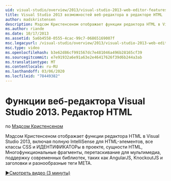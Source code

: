 ```yaml
---
uid: visual-studio/overview/2013/visual-studio-2013-web-editor-features-html-editor
title: Visual Studio 2013 возможностей веб-редактора в редакторе HTML | Документация Майкрософт
author: madskristensen
description: Мэдсом Кристенсеном отображает функции редактора HTML в Visual Studio 2013, включая полную IntelliSense для элементов HTML, все классы CSS и ИДЕНТИФИКАТОРы в проекте...
ms.author: riande
ms.date: 10/17/2013
ms.assetid: 5a6b4558-0555-4cac-99c7-06865169007f
msc.legacyurl: /visual-studio/overview/2013/visual-studio-2013-web-editor-features-html-editor
msc.type: video
ms.openlocfilehash: b3e62d86cf991567dc7e481046a496b28165cf39
ms.sourcegitcommit: e7e91932a6e91a63e2e46417626f39d6b244a3ab
ms.translationtype: MT
ms.contentlocale: ru-RU
ms.lasthandoff: 03/06/2020
ms.locfileid: "78449382"
---
```

# <a name="visual-studio-2013-web-editor-features---html-editor"></a>Функции веб-редактора Visual Studio 2013. Редактор HTML

по [Мэдсом Кристенсеном](https://github.com/madskristensen)

Мэдсом Кристенсеном отображает функции редактора HTML в Visual Studio 2013, включая полную IntelliSense для HTML-элементов, все классы CSS и ИДЕНТИФИКАТОРы в проекте, сущности HTML, Многофункциональные фрагменты, перетаскивание для мультимедиа, поддержку современных библиотек, таких как AngularJS, KnockoutJS и заголовки и разнообразные теги META.

[&#9654;Смотреть видео (3 минуты)](https://channel9.msdn.com/Blogs/ASP-NET-Site-Videos/visual-studio-2013-web-editor-features-html-editor)
